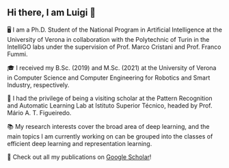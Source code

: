 ## Hi there, I am Luigi 👋

🖥️ I am a Ph.D. Student of the National Program in Artificial Intelligence at the University of Verona in collaboration with the Polytechnic of Turin in the IntelliGO labs under the supervision of Prof. Marco Cristani and Prof. Franco Fummi.

🎓 I received my B.Sc. (2019) and M.Sc. (2021) at the University of Verona in Computer Science and Computer Engineering for Robotics and Smart Industry, respectively.

📌 I had the privilege of being a visiting scholar at the Pattern Recognition and Automatic Learning Lab at Istituto Superior Técnico, headed by Prof. Mário A. T. Figueiredo.

📚 My research interests cover the broad area of deep learning, and the main topics I am currently working on can be grouped into the classes of efficient deep learning and representation learning.

📄 Check out all my publications on [Google Scholar](https://scholar.google.com/citations?user=sVTnbPYAAAAJ&hl=en)!
